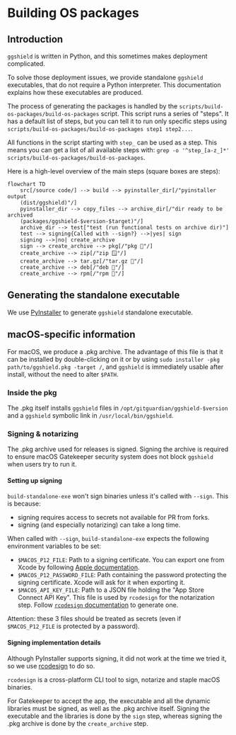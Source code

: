 # Building OS packages

## Introduction

`ggshield` is written in Python, and this sometimes makes deployment complicated.

To solve those deployment issues, we provide standalone `ggshield` executables, that do not require a Python interpreter. This documentation explains how these executables are produced.

The process of generating the packages is handled by the `scripts/build-os-packages/build-os-packages` script. This script runs a series of "steps". It has a default list of steps, but you can tell it to run only specific steps using `scripts/build-os-packages/build-os-packages step1 step2...`.

All functions in the script starting with `step_` can be used as a step. This means you can get a list of all available steps with: `grep -o '^step_[a-z_]*' scripts/build-os-packages/build-os-packages`.

Here is a high-level overview of the main steps (square boxes are steps):

```mermaid
flowchart TD
    src[/source code/] --> build --> pyinstaller_dir[/"pyinstaller output
    (dist/ggshield)"/]
    pyinstaller_dir --> copy_files --> archive_dir[/"dir ready to be archived
    (packages/ggshield-$version-$target)"/]
    archive_dir --> test["test (run functional tests on archive dir)"]
    test --> signing{Called with --sign?} -->|yes| sign
    signing -->|no| create_archive
    sign --> create_archive --> pkg[/"pkg 🍏"/]
    create_archive --> zip[/"zip 🪟"/]
    create_archive --> tar.gz[/"tar.gz 🐧"/]
    create_archive --> deb[/"deb 🐧"/]
    create_archive --> rpm[/"rpm 🐧"/]
```

## Generating the standalone executable

We use [PyInstaller](https://pyinstaller.org) to generate `ggshield` standalone executable.

## macOS-specific information

For macOS, we produce a .pkg archive. The advantage of this file is that it can be installed by double-clicking on it or by using `sudo installer -pkg path/to/ggshield.pkg -target /`, and `ggshield` is immediately usable after install, without the need to alter `$PATH`.

### Inside the pkg

The .pkg itself installs `ggshield` files in `/opt/gitguardian/ggshield-$version` and a `ggshield` symbolic link in `/usr/local/bin/ggshield`.

### Signing & notarizing

The .pkg archive used for releases is signed. Signing the archive is required to ensure macOS Gatekeeper security system does not block `ggshield` when users try to run it.

#### Setting up signing

`build-standalone-exe` won't sign binaries unless it's called with `--sign`. This is because:

- signing requires access to secrets not available for PR from forks.
- signing (and especially notarizing) can take a long time.

When called with `--sign`, `build-standalone-exe` expects the following environment variables to be set:

- `$MACOS_P12_FILE`: Path to a signing certificate. You can export one from Xcode by following [Apple documentation][apple-signing-certificate].
- `$MACOS_P12_PASSWORD_FILE`: Path containing the password protecting the signing certificate. Xcode will ask for it when exporting it.
- `$MACOS_API_KEY_FILE`: Path to a JSON file holding the "App Store Connect API Key". This file is used by `rcodesign` for the notarization step. Follow [`rcodesign` documentation][rcodesign-api-key] to generate one.

Attention: these 3 files should be treated as secrets (even if `$MACOS_P12_FILE` is protected by a password).

[apple-signing-certificate]: https://help.apple.com/xcode/mac/current/#/dev154b28f09
[rcodesign-api-key]: https://gregoryszorc.com/docs/apple-codesign/0.27.0/apple_codesign_getting_started.html#obtaining-an-app-store-connect-api-key

#### Signing implementation details

Although PyInstaller supports signing, it did not work at the time we tried it, so we use [rcodesign][] to do so.

`rcodesign` is a cross-platform CLI tool to sign, notarize and staple macOS binaries.

For Gatekeeper to accept the app, the executable and all the dynamic libraries must be signed, as well as the .pkg archive itself. Signing the executable and the libraries is done by the `sign` step, whereas signing the .pkg archive is done by the `create_archive` step.

[rcodesign]: https://gregoryszorc.com/docs/apple-codesign/
